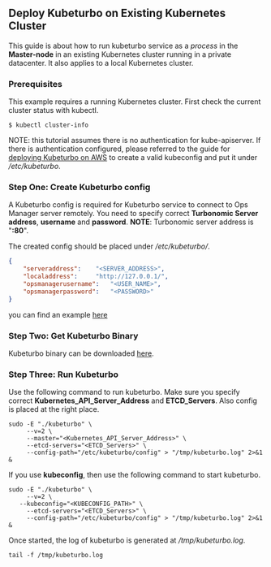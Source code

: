 ## Deploy Kubeturbo on Existing Kubernetes Cluster

This guide is about how to run kubeturbo service as a *process* in the **Master-node** in an existing Kubernetes cluster running in a private datacenter. It also applies to a local Kubernetes cluster.

### Prerequisites
This example requires a running Kubernetes cluster. First check the current cluster status with kubectl.

```console
$ kubectl cluster-info
```

NOTE: this tutorial assumes there is no authentication for kube-apiserver. If there is authentication configured, please referred to the guide for [deploying Kubeturbo on AWS](https://github.com/vmturbo/kubeturbo/blob/master/deploy/kubeturbo-for-aws/README.md#step-one-create-kubeconfig) to create a valid kubeconfig and put it under */etc/kubeturbo*.

### Step One: Create Kubeturbo config

A Kubeturbo config is required for Kubeturbo service to connect to Ops Manager server remotely. You need to specify correct **Turbonomic Server address**, **username** and **password**.
**NOTE**: Turbonomic server address is "**<IP address of your ops manger>:80**".

The created config should be placed under */etc/kubeturbo/*.

```json
{
	"serveraddress":	"<SERVER_ADDRESS>",
	"localaddress":		"http://127.0.0.1/",
	"opsmanagerusername": 	"<USER_NAME>",
	"opsmanagerpassword": 	"<PASSWORD>"
}
```
you can find an example [here](https://raw.githubusercontent.com/vmturbo/kubeturbo/master/deploy/config)

### Step Two: Get Kubeturbo Binary

Kubeturbo binary can be downloaded [here](https://github.com/vmturbo/kubeturbo/raw/master/deploy/run-as-process/kubeturbo).

### Step Three:  Run Kubeturbo

Use the following command to run kubeturbo. Make sure you specify correct **Kubernetes_API_Server_Address** and **ETCD_Servers**. Also config is placed at the right place.

```console
sudo -E "./kubeturbo" \
	 --v=2 \
	 --master="<Kubernetes_API_Server_Address>" \
	 --etcd-servers="<ETCD_Servers>" \
	 --config-path="/etc/kubeturbo/config" > "/tmp/kubeturbo.log" 2>&1 &
```

If you use **kubeconfig**, then use the following command to start kubeturbo.
```console
sudo -E "./kubeturbo" \
	 --v=2 \
   --kubeconfig="<KUBECONFIG_PATH>" \
	 --etcd-servers="<ETCD_Servers>" \
	 --config-path="/etc/kubeturbo/config" > "/tmp/kubeturbo.log" 2>&1 &
```

Once started, the log of kubeturbo is generated at */tmp/kubeturbo.log*.

```console
tail -f /tmp/kubeturbo.log
```
